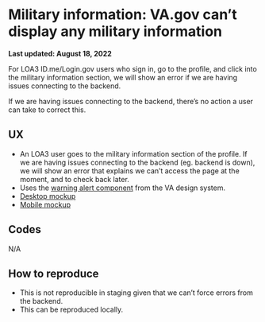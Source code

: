 # Military information: VA.gov can’t display any military information
**Last updated: August 18, 2022**

For LOA3 ID.me/Login.gov users who sign in, go to the profile, and click into the military information section, we will show an error if we are having issues connecting to the backend. 

If we are having issues connecting to the backend, there’s no action a user can take to correct this.

## UX
* An LOA3 user goes to the military information section of the profile. If we are having issues connecting to the backend (eg. backend is down), we will show an error that explains we can’t access the page at the moment, and to check back later.
* Uses the  [warning alert component](https://design.va.gov/components/alert#warning-alert)  from the VA design system.
*  [Desktop mockup]() 
*  [Mobile mockup]() 

## Codes
N/A

## How to reproduce
* This is not reproducible in staging given that we can’t force errors from the backend.
* This can be reproduced locally.
